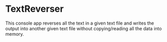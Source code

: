 # TextReverser
This console app reverses all the text in a given text file and writes the output into another given text file without copying/reading all the data into memory.
